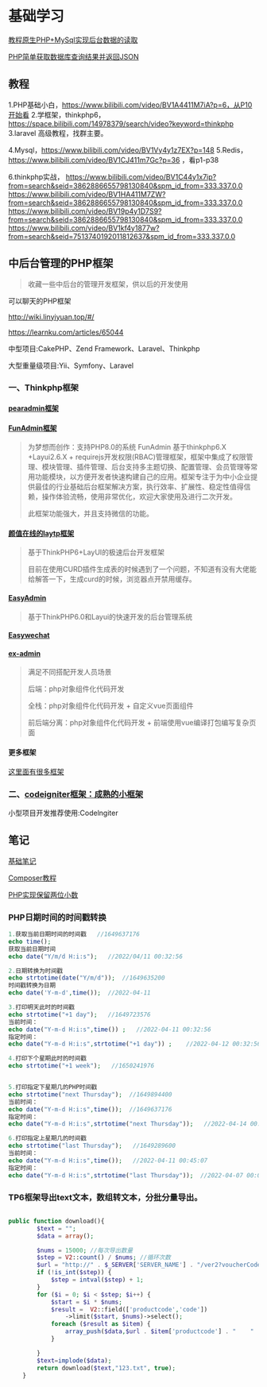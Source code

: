 # 基础学习

[教程原生PHP+MySql实现后台数据的读取](https://www.cnblogs.com/cherishli/p/7077787.html)

[PHP简单获取数据库查询结果并返回JSON](https://www.cnblogs.com/xj76149095/p/5472333.html)

## 教程

1.PHP基础小白，https://www.bilibili.com/video/BV1A4411M7iA?p=6，从P10开始看
2.学框架，thinkphp6，https://space.bilibili.com/14978379/search/video?keyword=thinkphp
3.laravel 高级教程，找群主要。

4.Mysql，https://www.bilibili.com/video/BV1Vy4y1z7EX?p=148
5.Redis，https://www.bilibili.com/video/BV1CJ411m7Gc?p=36 ，看p1-p38

6.thinkphp实战，
https://www.bilibili.com/video/BV1C44y1x7ip?from=search&seid=3862886655798130840&spm_id_from=333.337.0.0
https://www.bilibili.com/video/BV1HA411M7ZW?from=search&seid=3862886655798130840&spm_id_from=333.337.0.0
https://www.bilibili.com/video/BV19p4y1D7S9?from=search&seid=3862886655798130840&spm_id_from=333.337.0.0
https://www.bilibili.com/video/BV1kf4y1877w?from=search&seid=7513740192011812637&spm_id_from=333.337.0.0

## 中后台管理的PHP框架

> 收藏一些中后台的管理开发框架，供以后的开发使用

可以聊天的PHP框架

http://wiki.linyiyuan.top/#/

https://learnku.com/articles/65044

中型项目:CakePHP、Zend Framework、Laravel、Thinkphp

大型重量级项目:Yii、Symfony、Laravel

### 一、Thinkphp框架
#### [pearadmin框架](http://www.pearadmin.com/)

#### [FunAdmin框架](https://www.funadmin.com/)
> 为梦想而创作：支持PHP8.0的系统
> FunAdmin 基于thinkphp6.X +Layui2.6.X + requirejs开发权限(RBAC)管理框架，框架中集成了权限管理、模块管理、插件管理、后台支持多主题切换、配置管理、会员管理等常用功能模块，以方便开发者快速构建自己的应用。框架专注于为中小企业提供最佳的行业基础后台框架解决方案，执行效率、扩展性、稳定性值得信赖，操作体验流畅，使用非常优化，欢迎大家使用及进行二次开发。
>
> 此框架功能强大，并且支持微信的功能。


#### [颜值在线的laytp框架](https://www.laytp.com/)
> 基于ThinkPHP6+LayUI的极速后台开发框架
>
> 目前在使用CURD插件生成表的时候遇到了一个问题，不知道有没有大佬能给解答一下，生成curd的时候，浏览器点开禁用缓存。

#### [EasyAdmin](http://easyadmin.99php.cn/)

> 基于ThinkPHP6.0和Layui的快速开发的后台管理系统

#### [Easywechat](https://www.easywechat.com/)

#### [ex-admin](https://www.ex-admin.com/)

> 满足不同搭配开发人员场景
>
> 后端：php对象组件化代码开发
>
> 全栈：php对象组件化代码开发 + 自定义vue页面组件
>
> 前后端分离：php对象组件化代码开发 + 前端使用vue编译打包编写复杂页面

#### 更多框架

[这里面有很多框架](https://www.oschina.net/project/tag/464/backend)

### 二、[codeigniter框架：成熟的小框架](https://codeigniter.org.cn/)

小型项目开发推荐使用:Codelngiter



## 笔记

[基础笔记](base.md)

[Composer教程](composer.md)

[PHP实现保留两位小数](https://www.php.cn/php-weizijiaocheng-389366.html)

### PHP日期时间的时间戳转换

```php
1.获取当前日期时间的时间戳   //1649637176
echo time();
获取当前日期时间
echo date("Y/m/d H:i:s");   //2022/04/11 00:32:56

2.日期转换为时间戳
echo strtotime(date("Y/m/d"));  //1649635200
时间戳转换为日期
echo date('Y-m-d',time());  //2022-04-11

3.打印明天此时的时间戳
echo strtotime("+1 day");   //1649723576
当前时间：
echo date("Y-m-d H:i:s",time()) ;   //2022-04-11 00:32:56
指定时间：
echo date("Y-m-d H:i:s",strtotime("+1 day")) ;    //2022-04-12 00:32:56

4.打印下个星期此时的时间戳
echo strtotime("+1 week");   //1650241976


5.打印指定下星期几的PHP时间戳
echo strtotime("next Thursday");  //1649894400
当前时间：
echo date("Y-m-d H:i:s",time());  //1649637176
指定时间： 
echo date("Y-m-d H:i:s",strtotime("next Thursday"));   //2022-04-14 00:00:00

6.打印指定上星期几的时间戳
echo strtotime("last Thursday");   //1649289600
当前时间：
echo date("Y-m-d H:i:s",time());   //2022-04-11 00:45:07
指定时间：
echo date("Y-m-d H:i:s",strtotime("last Thursday"));  //2022-04-07 00:00:00

```

### TP6框架导出text文本，数组转文本，分批分量导出。

```php

public function download(){
        $text = "";
        $data = array();

        $nums = 15000; //每次导出数量
        $step = V2::count() / $nums; //循环次数
        $url = "http://" . $_SERVER['SERVER_NAME'] . "/ver2?voucherCode=";
        if (!is_int($step)) {
            $step = intval($step) + 1;
        }
        for ($i = 0; $i < $step; $i++) {
            $start = $i * $nums;
            $result =  V2::field(['productcode','code'])
                ->limit($start, $nums)->select();
            foreach ($result as $item) {
                array_push($data,$url . $item['productcode'] . "    " . $item['code'] . PHP_EOL);
            }

        }
        $text=implode($data);
        return download($text,"123.txt", true);
    }
```

